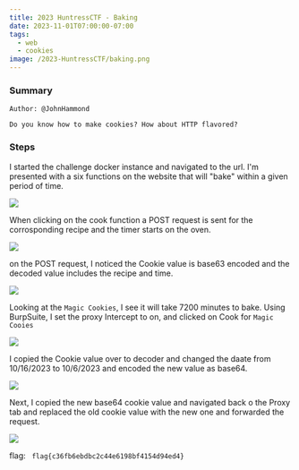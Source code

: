 ```yaml
---
title: 2023 HuntressCTF - Baking
date: 2023-11-01T07:00:00-07:00
tags:
  - web
  - cookies
image: /2023-HuntressCTF/baking.png
---
```


### Summary
```
Author: @JohnHammond

Do you know how to make cookies? How about HTTP flavored?

```

### Steps

I started the challenge docker instance and navigated to the url.  I'm presented with a six functions on the website that will "bake" within a given period of time. 

![](/2023-HuntressCTF/ezbakeoven.png)

When clicking on the cook function a POST request is sent for the corrosponding recipe and the timer starts on the oven. 

![](/2023-HuntressCTF/muffins.png)

on the POST request, I noticed the Cookie value is base63 encoded and the decoded value includes the recipe and time.  

![](/2023-HuntressCTF/time.png)

Looking at the ```Magic Cookies```, I see it will take 7200 minutes to bake.  Using BurpSuite, I set the proxy Intercept to on, and clicked on Cook for ```Magic Cooies```

![](/2023-HuntressCTF/burp1.png)

I copied the Cookie value over to decoder and changed the daate from 10/16/2023 to 10/6/2023 and encoded the new value as base64.

![](/2023-HuntressCTF/timechange.png)

Next, I copied the new base64 cookie value and navigated back o the Proxy tab and replaced the old cookie value with the new one and forwarded the request. 

![](/2023-HuntressCTF/ezbakeovenflag.png)

flag: ``` flag{c36fb6ebdbc2c44e6198bf4154d94ed4}```